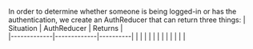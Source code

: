 In order to determine whether someone is being logged-in or has the authentication,  we create an AuthReducer that can return three things:
| Situation   | AuthReducer | Returns  |   
|-------------|-------------|----------|
|             |             |          |
|             |             |          |
|             |             |          |
